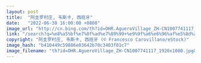 ```yaml
---
layout: post
title:  "阿圭罗村庄, 韦斯卡, 西班牙"
date:   "2022-06-30 16:00:00 +0800"
image_url: "http://cn.bing.com/th?id=OHR.AgueroVillage_ZH-CN1007741117_1920x1080.jpg&rf=LaDigue_1920x1080.jpg&pid=hp"
link: "/search?q=%e8%a5%bf%e7%8f%ad%e7%89%99+%e9%9f%a6%e6%96%af%e5%8d%a1&form=hpcapt&mkt=zh-cn"
copyright: "阿圭罗村庄, 韦斯卡, 西班牙 (© Francesco Carovillano/eStock)"
image_hash: "b410449c59886e03642b70c3403f01c7"
image_filename: "th?id=OHR.AgueroVillage_ZH-CN1007741117_1920x1080.jpg&rf=LaDigue_1920x1080.jpg&pid=hp"
---
```

